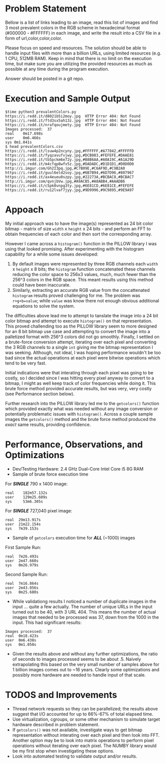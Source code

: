 # Problem Statement
Bellow is a list of links leading to an image, read this list of images and find 3 most prevalent colors in the RGB scheme in hexadecimal format (#000000 - #FFFFFF) in each image, and write the result into a CSV file in a form of url,color,color,color.

Please focus on speed and resources. The solution should be able to handle input files with more than a billion URLs, using limited resources (e.g. 1 CPU, 512MB RAM). Keep in mind that there is no limit on the execution time, but make sure you are utilizing the provided resources as much as possible at any time during the program execution.

Answer should be posted in a git repo.

# Execution and Sample Output
```
$time python3 prevalentColors.py 
https://i.redd.it/d8021b5i2moy.jpg  HTTP Error 404: Not Found
https://i.redd.it/ftd3sx5ah13z.jpg  HTTP Error 404: Not Found
https://i.redd.it/nrafqoujmety.jpg  HTTP Error 404: Not Found
Images processed:  37
real	0m17.698s
user	0m6.466s
sys	0m1.041s
$ head prevalentColors.csv 
https://i.redd.it/lsuw4p2ncyny.jpg,#FFFFFF,#A77842,#FFFFFD
https://i.redd.it/fyqzavufvjwy.jpg,#DCB083,#FEFEFE,#DAAE81
https://i.redd.it/tb5pckm6e72y.jpg,#B8B6AA,#A0A19C,#A1A29D
https://i.redd.it/m4cfqp8wfv5z.jpg,#DADADC,#D1D1D1,#D0D0D0
http://i.imgur.com/Gh2I3pq.jpg,#C7B09E,#C6AF9D,#C9B2A0
https://i.redd.it/guul6eld2soy.jpg,#6B7B94,#6D7D96,#807967
https://i.redd.it/ax4eueu0szpy.jpg,#22273A,#BCBAC8,#BCBAC7
http://i.imgur.com/qvnjbVw.jpg,#A9ACB5,#A8ABB4,#AAADB6
https://i.redd.it/c5pk0vnpg3ty.jpg,#6E81CD,#6E81CE,#FEFEFE
https://i.redd.it/ru12lvaf7jyy.jpg,#9D9996,#9C9895,#9E9A97
```

# Appoach

My initial approach was to have the image(s) represented as 24 bit color bitmap - matrix of size `width` x `height` x 24 bits - and perform an FFT to obtain frequencies of each color and then sort the corresponding array.

However I came across a `histogram()` function in the PILLOW library I was using that looked promising. After experimenting with the histogram capability for a while some issues developed:

1. By default images were represented by three RGB channels each `width` x `height` x 8 bits; the `histogram` function concatenated these channels reducing the color space to 256x3 values, much, much fewer than the 256^3 colors in the RGB space. This meant results using this method could have been inaccurate.
2. Similarly, extracting an accurate RGB value from the concattenated `histogram` results proved challenging for me. The problem was `r+g+b=value`; while `value` was know there not enough obvious additional equations to solve the system.

The difficulties above lead me to attempt to tanslate the image into a 24 bit color bitmap and attempt to execute `histogram()` on that representation. This proved challending too as the PILLOW library seem to more designed for an 8 bit bitmap use case and attempting to convert the image into a palletized format with 256^3 colors did not go smoothly. Finally, I settled on a brute-force conversion attempt, iterating over each pixel and converting the 3 RGB channels to a single `int` giving me the bitmap representation I was seeking. Although, not ideal, I was hoping performance wouldn't be too bad since the actual operations at each pixel were bitwise operations which tend to be very fast.

Initial indications were that interating through each pixel was going to be costly, so I decided since I was hitting every pixel anyway to convert to a bitmap, I might as well keep track of color frequencies while doing it. This brute force method provided accurate results, but was very, very costly (see Performance section below).

Further research into the PILLOW library led me to the `getcolors()` function which provided exactly what was needed without any image conversion or potentially problematic issues with `histogram()`. Across a couple sample images the `getcolors()` method and the brute force method produced the *exact* same results, providing confidence.

# Performance, Observations, and Optimizations

- Dev/Testing Hardware: 2.4 GHz Dual-Core Intel Core i5 8G RAM
- Sample of brute force execution time

For ***SINGLE*** 790 x 1400 image:
```
real	182m57.132s
user	129m25.609s
sys	    53m6.305s
```

For ***SINGLE*** 727,040 pixel image:
```
real  29m13.917s
user  21m22.154s
sys   7m39.153s
```
- Sample of `getcolors` execution time for ***ALL*** (~1000) images

First Sample Run:
```
real  7m26.493s
user  2m47.660s
sys   0m26.979s
```
Second Sample Run:
```
real  7m16.864s
user  2m43.056s
sys   0m25.680s
```
- While validationg results I noticed a number of duplicate images in the input ... quite a few actually. The number of unique URLs in the input turned out to be 40, with 3 URL 404. This means the number of actual images that needed to be processed was 37, down from the 1000 in the input. This had significant results:
```
Images processed:  37
real  0m18.423s
user  0m6.438s
sys   0m1.050s
```

- Given the results above and without any further optimizations, the ratio of seconds to images processed seems to be about .5. Naively extrapolating this based on the very small number of samples above for 1 billion images comes out to ~16 years. Clearly some optimizations and possibly more hardware are needed to handle input of that scale.

# TODOS and Improvements
- Thread network requests so they can be parallelized; the results above suggest that I/O accounted for up to 66%-67% of total elapsed time.
- Use virtualization, cgroups, or some other mechanism to simulate target hardware described in problem statement.
- If `getcolors()` was not available, investigate ways to get bitmap representation without interating over each pixel and then look into FFT. Another option may be to look into matrix operations to perform pixel operations without iterating over each pixel. The NUMBY library would be my first stop when investigating these options.
- Look into automated testing to validate output and/or results.
